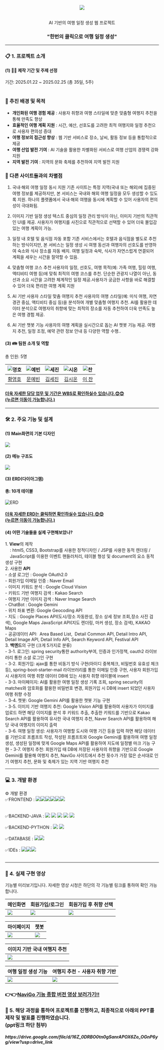 <div align="center">
<img src="https://github.com/user-attachments/assets/3145af06-85b8-4d7b-9b3b-e0bbbc236350">


</br> AI 기반의 여행 일정 생성 웹 프로젝트</br>
<h3>"한번의 클릭으로 여행 일정 생성"</h3>
</div>
<!--
##목차</br>
[1. 프로젝트 소개](#1-프로젝트-소개)
[2. 개발 기간](#2-개발-기간)
[3. 팀원 소개](#3-팀원-소개)-->
<!-- <h3>-AI와 Spring framework의 MVC 패턴을 기반으로 한 Spring boot 웹 서비스 개발-</h3></br> -->
<div>

<hr>
<h3>📋 1. 프로젝트 소개</h3>
<h4>(1) 💁‍♀ 제작 기간 및 주제 선정 </h4>
<!-- 팀원 - 총 5명</br> -->
기간: 2025.01.22 ~ 2025.02.25 (총 35일, 5주)</br></br>

### 🚀 추진 배경 및 목적

- **개인화된 여행 경험 제공** : 사용자 취향과 여행 스타일에 맞춘 맞춤형 여행지 추천을 통해 만족도 향상
- **효율적인 여행 계획 지원** : 시간, 예산, 선호도를 고려한 최적 여행지와 일정 추천으로 사용자 편의성 증대
- **여행 정보의 접근성 향상** : 웹 기반 서비스로 장소, 날씨, 활동 정보 등을 통합적으로 제공
- **여행 산업 발전 기여** : AI 기술을 활용한 차별화된 서비스로 여행 산업의 경쟁력 강화 지원
- **지역 발전 기여** : 지역의 문화 축제를 추천하여 지역 발전 지원

### 🌟 다른 사이트들과의 차별점

1. 국내·해외 여행 일정 동시 지원
기존 사이트는 특정 지역(국내 또는 해외)에 집중된 여행 정보를 제공하지만, 본 서비스는 국내와 해외 여행 일정을 모두 생성할 수 있도록 지원.
하나의 플랫폼에서 국내·해외 여행을 동시에 계획할 수 있어 사용자의 편의성이 극대화됨.

2. 이미지 기반 일정 생성
텍스트 중심의 일정 관리 방식이 아닌, 이미지 기반의 직관적인 UI를 제공.
사용자가 여행지를 사진으로 직관적으로 선택할 수 있어 더욱 몰입감 있는 여행 계획이 가능.

3. 일정 내 호텔 및 음식점 자동 포함
기존 서비스에서는 호텔과 음식점을 별도로 추천하는 방식이지만, 본 서비스는 일정 생성 시 여행 동선과 여행자의 선호도를 반영하여 숙소와 식사 장소를 자동 배치.
여행 일정과 숙박, 식사가 자연스럽게 연결되어 계획을 세우는 시간을 절약할 수 있음.

4. 맞춤형 여행 코스 추천
사용자의 일정, 선호도, 여행 목적(예: 가족 여행, 힐링 여행, 액티비티 여행 등)에 맞춰 최적의 여행 코스를 추천.
단순한 관광지 나열이 아닌, 동선과 소요 시간을 고려한 체계적인 일정 제공.사용자가 궁금한 사항을 바로 해결할 수 있어 더욱 편리한 여행 계획 지원

5. AI 기반 사용자 스타일 맞춤 여행지 추천
사용자의 여행 스타일(예: 미식 여행, 자연경관 중심, 액티비티 중심 등)을 분석하여 개별 맞춤형 여행지 추천.
AI를 활용한 데이터 분석으로 여행자의 취향에 맞는 최적의 장소를 자동 추천하여 더욱 만족도 높은 여행 경험 제공.

6. AI 기반 챗봇 기능
사용자의 여행 계획을 실시간으로 돕는 AI 챗봇 기능 제공.
여행지 추천, 일정 조정, 예약 관련 정보 안내 등 다양한 역할 수행..






<h4>(3) 👪 팀원 소개 및 역할</h4>
총 인원: 5명
<markdown-accessiblity-table data-catalyst=""><table>
<thead>

<tr>
<th align="center"><img src="https://github.com/user-attachments/assets/9ca11ff9-bc31-40f8-aadf-218d30faef66" alt="영호"></th>
<th align="center"><img src="https://github.com/user-attachments/assets/9746b334-38e3-48dc-b845-92bb2e712536" alt="예빈"></th>
<th align="center"><img src="https://github.com/user-attachments/assets/5ce4153e-b2d9-4471-8716-d11b9f9d1ef7" alt="세진"></th>
<th align="center"><img src="https://github.com/user-attachments/assets/e0d4287e-5e7a-4a30-abf7-ed4e086749d3" alt="시온"></th>
<th align="center"><img src="https://github.com/user-attachments/assets/2fd436db-2c51-4d13-b458-b011aa7e0c7a" alt="찬"></th>
</tr>
</thead>
<tbody>
<tr>
<td align="center"><a href="https://github.com/gupal05">황영호</a></td>
<td align="center"><a href="https://github.com/PlaidMoon99">문예빈</a></td>
<td align="center"><a href="https://github.com/WRL-SPR">김세진</a></td>
<td align="center"><a href="https://github.com/KIMMZN">김시온</a></td>
<td align="center"><a href="https://github.com/LC-coder33">이 찬</a></td>
</tr>

</tbody>
</table></markdown-accessiblity-table>
<h4><a href="https://docs.google.com/spreadsheets/d/1691oZu4AoRfvp4sOnOU6rI8rCsYTJyNZ/edit?usp=sharing&ouid=116827594504805858320&rtpof=true&sd=true">
  더욱 자세한 담당 업무 및 기간은 WBS로 확인하실수 있습니다.😊😊</br>(누르면 이동이 가능합니다.)</a></h4>

<hr>
<h3>🛠️ 2. 주요 기능 및 설계</h3>
<h4>(1) Main화면의 기본 디자인</h4>
<img src="https://github.com/user-attachments/assets/fce08bcd-a125-4390-bcae-7fd4ed132a50" width="width 30%" height="height 40%">
<h4>(2) 메뉴 구조도</h4>
<img src="https://github.com/user-attachments/assets/f6dcd846-952e-4f7a-af35-6f6ea360b39b">

<h4>(3) ERD(다이아그램)</h4>
<span>
<h4>총: 10개 테이블</h4>
</span>
<img src="https://github.com/user-attachments/assets/d003b9a5-7597-425b-ac6d-bd121ad27ce5" alt="ERD">
<h4><a href="https://www.erdcloud.com/d/tDmh2YTH3bAvvFAw3">
  더욱 자세한 ERD는 클릭하면 확인하실수 있습니다.😊😊</br>(누르면 이동이 가능합니다.)</a></h4>
<h4>(4) 어떤 기술들을 실제 구현해보았나?</h4>
<spna>1. <b>View</b>의 제작</br>
         &nbsp;&nbsp;&nbsp; : html5, CSS3, Bootstrap를 사용한 정적디자인 / JSP를 사용한 동적 렌더링 /</br>
         &nbsp;&nbsp;&nbsp; JavaScript를 이용한 이벤트 핸들러처리, 테이블 형성 및 document의 요소 동적 생성 구현</spna>
<div>2. 사용한 <b>API</b></br>
 - 소셜 로그인 : Google OAuth2.0</br>
 - 회원가입 이메일 인증 : Naver Email</br>
 - 이미지 키워드 분석 : Google Cloud Vision</br>
 - 키워드 기반 여행지 검색 : Kakao Search</br>
 - 여행지 기반 이미지 검색 : Naver Image Search</br>
 - ChatBot : Google Gemini</br>
 - 위치 좌표 변환: Google Geocoding API</br>
 - 지도 : Google Places API(도시/장소 자동완성, 장소 상세 정보 조회,장소 사진 검색), Google Maps JavaScript API(지도 렌더링, 마커 생성, 장소 검색), KAKAO Maps</br>
 - 공공데이터 API:  Area Based List,  Detail Common API, Detail Intro API,  Detail Image API, Detail Info API, Search Keyword API, Festival API
</div>
<div>3. <b>백엔드</b>의 구현 (크게 5가지로 분류) </br>
  - 3-1. 로그인: spring security통한 authority부여, 인증과 인가정책, oauth2 라이브러리 통한 소셜 로그인 구현</br>
  - 3-2. 회원가입: ajax를 통한 비동기 방식 구현(아이디 중복체크, 비밀번호 유효성 체크 등), spring-boot-starter-mail 라이브러리를 통한 이메일 인증 구현, 사용자 회원가입 시 사용자의 여행 취향 데이터 DB에 있는 사용자 취향 테이블에 insert</br>
  - 3-3. 마이페이지: AI를 활용한 여행 일정 생성 기록 조회, spring security의 matches와 암호화를 활용한 비밀번호 변경, 회원가입 시 DB에 insert 되었던 사용자 여행 취향 수정</br>
  - 3-4. 챗봇: Google Gemini API를 활용한 챗봇 기능 구현</br>
  - 3-5. 이미지 기반 여행지 추천: Google Vision API를 활용하여 사용자가 이미지를 업로드 하면 해당 이미지를 분석 후 키워드 추출, 추출한 키워드를 기반으로 Kakao Search API를 활용하여 유사한 국내 여행지 추천, Naver Search API를 활용하여 해당 국내 여행지의 이미지 출력</br>
  - 3-6. 여행 일정 생성: 사용자가 여행할 도시와 여행 기간 등을 입력 하면 해당 데이터를 기반으로 프롬프트 작성, 작성된 프롬프트와 Google Gemini를 활용하여 여행 일정 생성, 생성된 일정에 맞게 Google Maps API를 활용하여 지도에 일정별 마크 기능 구현
  - 3-7. 여행지 추천: 회원가입 때 DB에 저장된 사용자의 취향을 기반으로 Google Gemini를 활용해 여행지 추천, NaviGo 사이트에서 추천 횟수가 가장 많은 순서대로 인기 여행지 추천, 문화 및 축제가 있는 지역 기반 여행지 추천
<hr>
<h3>💻 3. 개발 환경</h3>
⚙️ 개발 환경
<div display="inline">✅FRONTEND : <img src="https://img.shields.io/badge/HTML5-E34F26?style=for-the-badge&logo=HTML5&logoColor=white"><img src="https://img.shields.io/badge/CSS3-1572B6?style=for-the-badge&logo=CSS3&logoColor=white"><img src="https://img.shields.io/badge/JavaScript-F7DF1E?style=for-the-badge&logo=JavaScript&logoColor=white"><img src="https://img.shields.io/badge/Bootstrapap-7952B3?style=for-the-badge&logo=bootstrap&logoColor=white"/><img src="https://img.shields.io/badge/JSON-000000?style=for-the-badge&logo=json&logoColor=white"/><img src="https://img.shields.io/badge/jquery-0769AD?style=for-the-badge&logo=jquery&logoColor=white"></div>
  <br></div></br>
<div display="inline">
✅BACKEND-JAVA :
<img src="https://img.shields.io/badge/springboot-6DB33F?style=for-the-badge&logo=springboot&logoColor=white">
<img src="https://img.shields.io/badge/java-007396?style=for-the-badge&logo=OpenJDK&logoColor=white">
<img src="https://img.shields.io/badge/Spring%20Security-6DB33F?style=for-the-badge&logo=Spring%20Security&logoColor=white">
<img src="https://img.shields.io/badge/MyBatis-000000?style=for-the-badge&logo=MyBatis&logoColor=white">
<img src="https://img.shields.io/badge/Gradle-02303A?style=for-the-badge&logo=Gradle&logoColor=white">
</div></br>
<div display="inline">
✅BACKEND-PYTHON :
<img src="https://img.shields.io/badge/Python-3776AB?style=for-the-badge&logo=Python&logoColor=white">
<img src="https://img.shields.io/badge/FastAPI-009688?style=for-the-badge&logo=FastAPI&logoColor=white">
</div></br>
<div display="inline">
✅DATABASE : <img src="https://img.shields.io/badge/MariaDB-003545?style=for-the-badge&logo=mariaDB&logoColor=white"/><img src="https://img.shields.io/badge/dbeaver-gray?style=for-the-badge"></div></br>
<div display="inline">
✅IDEs : <img src="https://img.shields.io/badge/IntelliJ%20IDEAE-000000?style=for-the-badge&logo=EclipseIDE&logoColor=white" /><img src="https://img.shields.io/badge/Visual%20Studio%20Code-007ACC?style=for-the-badge&logo=VisualStudioCode&logoColor=white"/><img src="https://img.shields.io/badge/Eclipse%20IDE-2C2255?style=for-the-badge&logo=EclipseIDE&logoColor=white" />
</div></br>
<hr>
<h3> 📼 4. 실제 구현 영상 </h3>
<p dir="auto">기능별 미리보기입니다. 자세한 영상 시청은 하단의 각 기능별 링크를 통하여 확인 가능합니다.</p>
<markdown-accessiblity-table data-catalyst=""><table>
<thead>
<tr>
<th align="center">메인화면</th>
<th align="center">회원가입/로그인</th>
<th align="center">회원가입 후 취향 선택</th>
</tr>
</thead>
<tbody>
<tr>
<td><img src="https://github.com/user-attachments/assets/fce08bcd-a125-4390-bcae-7fd4ed132a50">
</td>
<td><img src="https://github.com/user-attachments/assets/5e7d1971-811e-4cb8-8a88-f6463cb69736"></td>
<td><img src="https://github.com/user-attachments/assets/94e1ef32-2b05-46a3-b669-d78cd3095db0"></td>
</tr>
</tbody>
</table></markdown-accessiblity-table>
<markdown-accessiblity-table data-catalyst=""><table>
<thead>
<tr>
<th align="center">마이페이지</th>
<th align="center">챗봇</th>
</tr>
</thead>
<tbody>
<tr>
<td><img src="https://github.com/user-attachments/assets/04fdc1a6-81eb-4de4-b337-15fbe4d3d456">
</td>
<td><img src="https://github.com/user-attachments/assets/99f76ac6-c70e-4ed7-9133-97cf01666d47"></td>
</tr>
</tbody>
</table></markdown-accessiblity-table>
<markdown-accessiblity-table data-catalyst=""><table>
<thead>
<tr>
<th align="center">이미지 기반 국내 여행지 추천</th>
</tr>
</thead>
<tbody>
<tr>
<td><img src="https://github.com/user-attachments/assets/d3294d96-ec2e-4383-9b7e-3b18fa5a43c6">
</td>
</tr>
</tbody>
</table></markdown-accessiblity-table>
</table></markdown-accessiblity-table>
<markdown-accessiblity-table data-catalyst=""><table>
<thead>
<tr>
<th align="center">여행 일정 생성 기능</th>
<th align="center">여행지 추천 - 사용자 취향 기반</th>
</tr>
</thead>
<tbody>
<tr>
<td><img src="https://github.com/user-attachments/assets/861db6ff-b25a-4cf8-9fa5-6ed194aa5c47">
</td>
<td><img src="https://github.com/user-attachments/assets/f9f909b0-5400-4a0f-a8b5-16bf66c19f75">
</td>
</tr>
</tbody>
</table></markdown-accessiblity-table>
<h3>👉👉<a href="https://youtu.be/Ni4PvNojgzM?si=V1L4rKI48ewJWmZx">NaviGo 기능 종합 버전 영상 보러가기!!</a></h3>
<h3>📣 5. 해당 과정을 통하여 프로젝트를 진행하고, 최종적으로 아래의 PPT를 제작 및 발표를 진행하였습니다. </br>
         (ppt링크 하단 첨부)</h3>
<h5>https://drive.google.com/file/d/16Z_0DRBO0tn0gSanrAPOX6Zo_OGnP6yg/view?usp=drive_link</h5>
